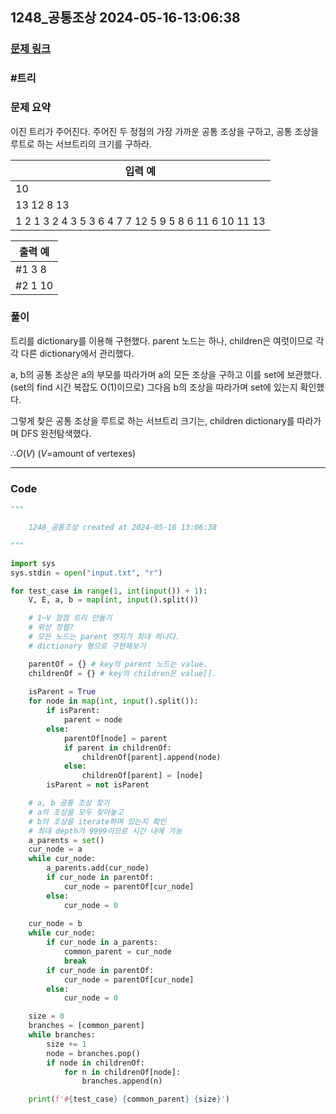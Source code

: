 
## 1248\_공통조상 2024-05-16-13:06:38

### [문제 링크](https://swexpertacademy.com/main/code/problem/problemDetail.do?contestProbId=AV15PTkqAPYCFAYD)

### #트리

### 문제 요약

이진 트리가 주어진다. 주어진 두 정점의 가장 가까운 공통 조상을 구하고, 공통 조상을 루트로 하는 서브트리의 크기를 구하라.

| 입력 예                                              |
| ---------------------------------------------------- |
| 10                                                   |
| 13 12 8 13                                           |
| 1 2 1 3 2 4 3 5 3 6 4 7 7 12 5 9 5 8 6 11 6 10 11 13 |

| 출력 예 |
| ------- |
| #1 3 8  |
| #2 1 10 |

### 풀이

트리를 dictionary를 이용해 구현했다. parent 노드는 하나, children은 여럿이므로 각각 다른 dictionary에서 관리했다.

a, b의 공통 조상은 a의 부모를 따라가며 a의 모든 조상을 구하고 이를 set에 보관했다.(set의 find 시간 복잡도 O(1)이므로)
그다음 b의 조상을 따라가며 set에 있는지 확인했다.

그렇게 찾은 공통 조상을 루트로 하는 서브트리 크기는, children dictionary를 따라가며 DFS 완전탐색했다.

$∴ O(V)$ ($V$=amount of vertexes)

---

### Code

<!-- CODE-APPENDED:1248_공통조상.py -->
```python
"""

	1248_공통조상 created at 2024-05-16 13:06:38

"""

import sys
sys.stdin = open("input.txt", "r")

for test_case in range(1, int(input()) + 1):
    V, E, a, b = map(int, input().split())

    # 1~V 정점 트리 만들기
    # 위상 정렬?
    # 모든 노드는 parent 엣지가 최대 하나다.
    # dictionary 형으로 구현해보기

    parentOf = {} # key의 parent 노드는 value.
    childrenOf = {} # key의 children은 value[].
    
    isParent = True
    for node in map(int, input().split()):
        if isParent:
            parent = node
        else:
            parentOf[node] = parent
            if parent in childrenOf:
                childrenOf[parent].append(node)
            else:
                childrenOf[parent] = [node]
        isParent = not isParent

    # a, b 공통 조상 찾기
    # a의 조상을 모두 찾아놓고
    # b의 조상을 iterate하며 있는지 확인
    # 최대 depth가 9999이므로 시간 내에 가능
    a_parents = set()
    cur_node = a
    while cur_node:
        a_parents.add(cur_node)
        if cur_node in parentOf:
            cur_node = parentOf[cur_node]
        else:
            cur_node = 0
    
    cur_node = b
    while cur_node:
        if cur_node in a_parents:
            common_parent = cur_node
            break
        if cur_node in parentOf:
            cur_node = parentOf[cur_node]
        else:
            cur_node = 0

    size = 0
    branches = [common_parent]
    while branches:
        size += 1
        node = branches.pop()
        if node in childrenOf:
            for n in childrenOf[node]:
                branches.append(n)

    print(f'#{test_case} {common_parent} {size}')
```

